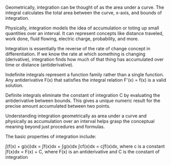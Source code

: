 Geometrically, integration can be thought of as the area under a curve. The integral calculates the total area between the curve, x-axis, and bounds of integration.

Physically, integration models the idea of accumulation or toting up small quantities over an interval. It can represent concepts like distance traveled, work done, fluid flowing, electric charge, probability, and more.

Integration is essentially the reverse of the rate of change concept in differentiation. If we know the rate at which something is changing (derivative), integration finds how much of that thing has accumulated over time or distance (antiderivative).

Indefinite integrals represent a function family rather than a single function. Any antiderivative F(x) that satisfies the integral relation F'(x) = f(x) is a valid solution.

Definite integrals eliminate the constant of integration C by evaluating the antiderivative between bounds. This gives a unique numeric result for the precise amount accumulated between two points.

Understanding integration geometrically as area under a curve and physically as accumulation over an interval helps grasp the conceptual meaning beyond just procedures and formulas.

The basic properties of integration include:

∫(f(x) + g(x))dx = ∫f(x)dx + ∫g(x)dx
∫cf(x)dx = c∫f(x)dx, where c is a constant
∫f(x)dx = F(x) + C, where F(x) is an antiderivative and C is the constant of integration